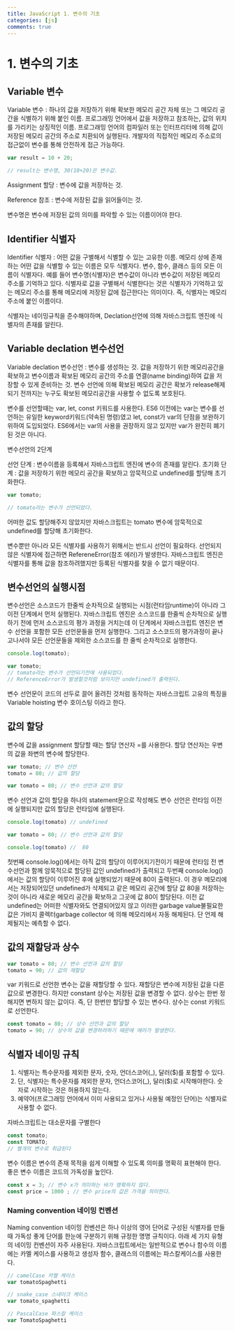 ```yaml
---
title: JavaScript 1. 변수의 기초
categories: [js]
comments: true
---
```


# 1. 변수의 기초

## Variable 변수

Variable 변수 : 하나의 값을 저장하기 위해 확보한 메모리 공간 자체 또는 그 메모리 공간을 식별하기 위해 붙인 이름.
               프로그래밍 언어에서 값을 저장하고 참조하는, 값의 위치를 가리키는 상징적인 이름.
               프로그래밍 언어의 컴파일러 또는 인터프리터에 의해 값이 저장된 메모리 공간의 주소로 치환되어 실행된다.
               개발자의 직접적인 메모리 주소로의 접근없이 변수를 통해 안전하게 접근 가능하다.


```javascript
var result = 10 + 20;

// result는 변수명, 30(10+20)은 변수값.
```

Assignment 할당 : 변수에 값을 저장하는 것.

Reference 참조 : 변수에 저장된 값을 읽어들이는 것.

변수명은 변수에 저장된 값의 의미를 파악할 수 있는 이름이어야 한다.


## Identifier 식별자

Identifier 식별자 : 어떤 값을 구별해서 식별할 수 있는 고유한 이름. 
메모리 상에 존재하는 어떤 값을 식별할 수 있는 이름은 모두 식별자다. 변수, 함수, 클래스 등의 모든 이름이 식별자다.
예를 들어 변수명(식별자)은 변수값이 아니라 변수값이 저장된 메모리 주소를 기억하고 있다. 
식별자로 값을 구별해서 식별한다는 것은 식별자가 기억하고 있는 메모리 주소를 통해 메모리에 저장된 값에 접근한다는 의미이다.
즉, 식별자는 메모리 주소에 붙인 이름이다.

식별자는 네이밍규칙을 준수해야하며, Declation선언에 의해 자바스크립트 엔진에 식별자의 존재를 알린다.


## Variable declation 변수선언

Variable declation 변수선언 : 변수를 생성하는 것. 
값을 저장하기 위한 메모리공간을 확보하고 변수이름과 확보된 메모리 공간의 주소를 연결(name binding)하여 값을 저장할 수 있게 준비하는 것.
변수 선언에 의해 확보된 메모리 공간은 확보가 release해제 되기 전까지는 누구도 확보된 메모리공간을 사용할 수 없도록 보호된다.

변수를 선언할때는 var, let, const 키워드를 사용한다.
ES6 이전에는 var는 변수를 선언하는 유일한 keyword키워드(약속된 명령)였고 let, const가 var의 단점을 보완하기 위하여 도입되었다.
ES6에서는 var의 사용을 권장하지 않고 있지만 var가 완전히 폐기된 것은 아니다.


변수선언의 2단계 

선언 단계 : 변수이름을 등록해서 자바스크립트 엔진에 변수의 존재를 알린다.
초기화 단계 : 값을 저장하기 위한 메모리 공간을 확보하고 암묵적으로 undefined를 할당해 초기화한다.

```javascript
var tomato;

// tomato라는 변수가 선언되었다. 
```
어떠한 값도 할당해주지 않았지만 자바스크립트는 tomato 변수에 암묵적으로 undefined를 할당해 초기화한다.

변수뿐만 아니라 모든 식별자를 사용하기 위해서는 반드시 선언이 필요하다.
선언되지 않은 식별자에 접근하면 RefereneError(참조 에러)가 발생한다.
자바스크립트 엔진은 식별자를 통해 값을 참조하려했지만 등록된 식별자를 찾을 수 없기 때문이다.


## 변수선언의 실행시점

변수선언은 소스코드가 한줄씩 순차적으로 실행되는 시점(런타임runtime)이 아니라 그 이전 단계에서 먼저 실행된다.
자바스크립트 엔진은 소스코드를 한줄씩 순차적으로 실행하기 전에 먼저 소스코드의 평가 과정을 거치는데 이 단계에서 자바스크립트 엔진은 변수 선언을 포함한 모든 선언문들을 먼저 실행한다. 그리고 소스코드의 평가과정이 끝나고나서야 모든 선언문들을 제외한 소스코드를 한 줄씩 순차적으로 실행한다.

```javascript
console.log(tomato);

var tomato;
// tomato라는 변수가 선언되기전에 사용되었다. 
// ReferenceError가 발생할것처럼 보이지만 undefined가 출력된다.
```
변수 선언문이 코드의 선두로 끌어 올려진 것처럼 동작하는 자바스크립트 고유의 특징을 Variable hoisting 변수 호이스팅 이라고 한다.



## 값의 할당

변수에 값을 assignment 할당할 때는 할당 연산자 =를 사용한다. 할당 연산자는 우변의 값을 좌변의 변수에 할당한다.


```javascript
var tomato; // 변수 선언
tomato = 80; // 값의 할당

var tomato = 80; // 변수 선언과 값의 할당
```

변수 선언과 값의 할당을 하나의 statement문으로 작성해도 변수 선언은 런타임 이전에 실행되지만 값의 할당은 런타임에 실행된다.

```javascript
console.log(tomato) // undefined

var tomato = 80; // 변수 선언과 값의 할당

console.log(tomato) //  80
```
첫번째 console.log()에서는 아직 값의 할당이 이루어지기전이기 때문에 런타임 전 변수선언과 함께 암묵적으로 할당된 값인 undefined가 출력되고 두번째 console.log()에서는 값의 할당이 이루어진 후에 실행되었기 때문에 80이 출력된다.
이 경우 메모리에서는 저장되어있던 undefined가 삭제되고 같은 메모리 공간에 할당 값 80을 저장하는 것이 아니라 새로운 메모리 공간을 확보하고 그곳에 값 80이 할당된다. 이전 값 undefined는 어떠한 식별자와도 연결되어있지 않고 이러한 garbage value불필요한 값은 가비지 콜렉터garbage collector 에 의해 메모리에서 자동 해제된다. 단 언제 해제될지는 예측할 수 없다.


## 값의 재할당과 상수

```javascript
var tomato = 80; // 변수 선언과 값의 할당
tomato = 90; // 값의 재할당
```
var 키워드로 선언한 변수는 값을 재할당할 수 있다. 재할당은 변수에 저장된 값을 다른 값으로 변경한다. 하지만 constant 상수는 저장된 값을 변경할 수 없다. 상수는 한번 정해지면 변하지 않는 값이다. 즉, 단 한번만 할당할 수 있는 변수다. 상수는 const 키워드로 선언한다.

```javascript
const tomato = 80; // 상수 선언과 값의 할당
tomato = 90; // 상수의 값을 변경하려하기 때문에 에러가 발생한다.
```

## 식별자 네이밍 규칙

1. 식별자는 특수문자를 제외한 문자, 숫자, 언더스코어(_), 달러($)를 포함할 수 있다.
2. 단, 식별자는 특수문자를 제외한 문자, 언더스코어(_), 달러($)로 시작해야한다. 숫자로 시작하는 것은 허용하지 않는다.
3. 예약어(프로그래밍 언어에서 이미 사용되고 있거나 사용될 예정인 단어)는 식별자로 사용할 수 없다.
   
자바스크립트는 대소문자를 구별한다
```javascript
const tomato;
const TOMATO;
// 별개의 변수로 취급된다
```

변수 이름은 변수의 존재 목적을 쉽게 이해할 수 있도록 의미를 명확히 표현해야 한다. 좋은 변수 이름은 코드의 가독성을 높인다.

```javascript
const x = 3; // 변수 x가 의미하는 바가 명확하지 않다.
const price = 1000 ; // 변수 price의 값은 가격을 의미한다.
```

### Naming convention 네이밍 컨벤션

Naming convention 네이밍 컨벤션은 하나 이상의 영어 단어로 구성된 식별자를 만들 때 가독성 좋게 단어를 한눈에 구분하기 위해 규정한 명명 규칙이다. 아래 세 가지 유형의 네이밍 컨벤션이 자주 사용된다. 
자바스크립트에서는 일반적으로 변수나 함수의 이름에는 카멜 케이스를 사용하고 생성자 함수, 클래스의 이름에는 파스칼케이스를 사용한다.

```javascript
// camelCase 카멜 케이스
var tomatoSpaghetti

// snake_case 스네이크 케이스
var tomato_spaghetti

// PascalCase 파스칼 케이스
var TomatoSpaghetti

```
 

